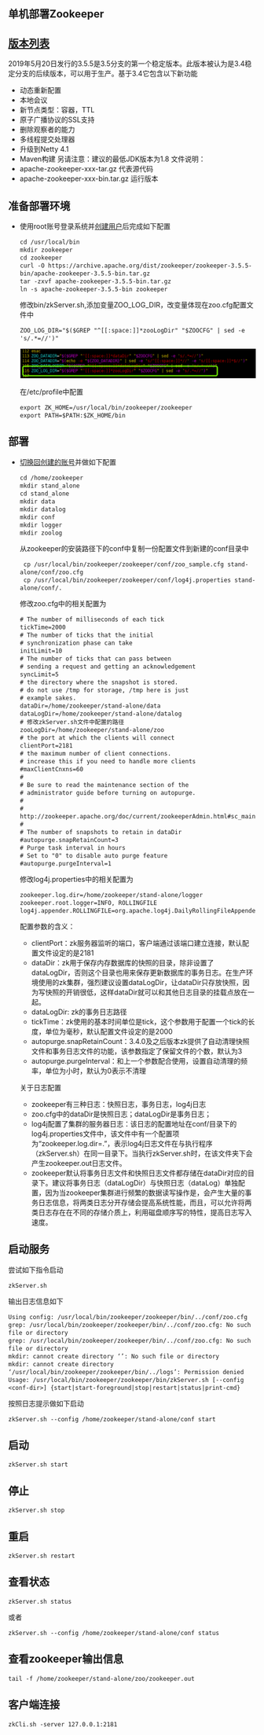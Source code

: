 ## 单机部署Zookeeper
## [版本列表](https://archive.apache.org/dist/zookeeper/)
2019年5月20日发行的3.5.5是3.5分支的第一个稳定版本。此版本被认为是3.4稳定分支的后续版本，可以用于生产。基于3.4它包含以下新功能
- 动态重新配置
- 本地会议
- 新节点类型：容器，TTL
- 原子广播协议的SSL支持
- 删除观察者的能力
- 多线程提交处理器
- 升级到Netty 4.1
- Maven构建
另请注意：建议的最低JDK版本为1.8
文件说明：
- apache-zookeeper-xxx-tar.gz 代表源代码
- apache-zookeeper-xxx-bin.tar.gz 运行版本

## 准备部署环境
- 使用root账号登录系统并[创建用户](../../../os/linux/SUMMARY.md)后完成如下配置
  ```
  cd /usr/local/bin
  mkdir zookeeper
  cd zookeeper
  curl -O https://archive.apache.org/dist/zookeeper/zookeeper-3.5.5-bin/apache-zookeeper-3.5.5-bin.tar.gz
  tar -zxvf apache-zookeeper-3.5.5-bin.tar.gz
  ln -s apache-zookeeper-3.5.5-bin zookeeper
  ```
  修改bin/zkServer.sh,添加变量ZOO_LOG_DIR，改变量体现在zoo.cfg配置文件中
  ```
  ZOO_LOG_DIR="$($GREP "^[[:space:]]*zooLogDir" "$ZOOCFG" | sed -e 's/.*=//')"
  ```
  ![](images/zkServer-add.png)
  
  在/etc/profile中配置
  ```
  export ZK_HOME=/usr/local/bin/zookeeper/zookeeper
  export PATH=$PATH:$ZK_HOME/bin
  ```
## 部署
- [切换回创建的账号](../../../os/linux/SUMMARY.md)并做如下配置
  ```
  cd /home/zookeeper
  mkdir stand_alone
  cd stand_alone
  mkdir data
  mkdir datalog
  mkdir conf
  mkdir logger
  mkdir zoolog
  ```
  从zookeeper的安装路径下的conf中复制一份配置文件到新建的conf目录中
  ```
   cp /usr/local/bin/zookeeper/zookeeper/conf/zoo_sample.cfg stand-alone/conf/zoo.cfg
   cp /usr/local/bin/zookeeper/zookeeper/conf/log4j.properties stand-alone/conf/.
  ```
  
  修改zoo.cfg中的相关配置为
  ```
  # The number of milliseconds of each tick
  tickTime=2000
  # The number of ticks that the initial 
  # synchronization phase can take
  initLimit=10
  # The number of ticks that can pass between 
  # sending a request and getting an acknowledgement
  syncLimit=5
  # the directory where the snapshot is stored.
  # do not use /tmp for storage, /tmp here is just 
  # example sakes.
  dataDir=/home/zookeeper/stand-alone/data
  dataLogDir=/home/zookeeper/stand-alone/datalog
  # 修改zkServer.sh文件中配置的路径
  zooLogDir=/home/zookeeper/stand-alone/zoo
  # the port at which the clients will connect
  clientPort=2181
  # the maximum number of client connections.
  # increase this if you need to handle more clients
  #maxClientCnxns=60
  #
  # Be sure to read the maintenance section of the 
  # administrator guide before turning on autopurge.
  #
  # http://zookeeper.apache.org/doc/current/zookeeperAdmin.html#sc_maintenance
  #
  # The number of snapshots to retain in dataDir
  #autopurge.snapRetainCount=3
  # Purge task interval in hours
  # Set to "0" to disable auto purge feature
  #autopurge.purgeInterval=1
  ```
  修改log4j.properties中的相关配置为
  ```
  zookeeper.log.dir=/home/zookeeper/stand-alone/logger
  zookeeper.root.logger=INFO, ROLLINGFILE
  log4j.appender.ROLLINGFILE=org.apache.log4j.DailyRollingFileAppender
  ```
  
  配置参数的含义：
  - clientPort：zk服务器监听的端口，客户端通过该端口建立连接，默认配置文件设定的是2181
  - dataDir：zk用于保存内存数据库的快照的目录，除非设置了dataLogDir，否则这个目录也用来保存更新数据库的事务日志。在生产环境使用的zk集群，强烈建议设置dataLogDir，让dataDir只存放快照，因为写快照的开销很低，这样dataDir就可以和其他日志目录的挂载点放在一起。
  - dataLogDir: zk的事务日志路径
  - tickTime：zk使用的基本时间单位是tick，这个参数用于配置一个tick的长度，单位为毫秒，默认配置文件设定的是2000
  - autopurge.snapRetainCount：3.4.0及之后版本zk提供了自动清理快照文件和事务日志文件的功能，该参数指定了保留文件的个数，默认为3
  - autopurge.purgeInterval：和上一个参数配合使用，设置自动清理的频率，单位为小时，默认为0表示不清理
  
  关于日志配置
  - zookeeper有三种日志：快照日志，事务日志，log4j日志
  - zoo.cfg中的dataDir是快照日志；dataLogDir是事务日志；
  - log4j配置了集群的服务器日志：该日志的配置地址在conf/目录下的log4j.properties文件中，该文件中有一个配置项为“zookeeper.log.dir=.”，表示log4j日志文件在与执行程序（zkServer.sh）在同一目录下。当执行zkServer.sh时，在该文件夹下会产生zookeeper.out日志文件。
  - zookeeper默认将事务日志文件和快照日志文件都存储在dataDir对应的目录下。建议将事务日志（dataLogDir）与快照日志（dataLog）单独配置，因为当zookeeper集群进行频繁的数据读写操作是，会产生大量的事务日志信息，将两类日志分开存储会提高系统性能，而且，可以允许将两类日志存在在不同的存储介质上，利用磁盘顺序写的特性，提高日志写入速度。
## 启动服务
尝试如下指令启动
```
zkServer.sh
```
输出日志信息如下
```
Using config: /usr/local/bin/zookeeper/zookeeper/bin/../conf/zoo.cfg
grep: /usr/local/bin/zookeeper/zookeeper/bin/../conf/zoo.cfg: No such file or directory
grep: /usr/local/bin/zookeeper/zookeeper/bin/../conf/zoo.cfg: No such file or directory
mkdir: cannot create directory ‘’: No such file or directory
mkdir: cannot create directory ‘/usr/local/bin/zookeeper/zookeeper/bin/../logs’: Permission denied
Usage: /usr/local/bin/zookeeper/zookeeper/bin/zkServer.sh [--config <conf-dir>] {start|start-foreground|stop|restart|status|print-cmd}
```
按照日志提示做如下启动
```
zkServer.sh --config /home/zookeeper/stand-alone/conf start
```
## 启动
```
zkServer.sh start
```
## 停止
```
zkServer.sh stop
```
## 重启
```
zkServer.sh restart
```
## 查看状态
```
zkServer.sh status
```
或者
```
zkServer.sh --config /home/zookeeper/stand-alone/conf status
```
##  查看zookeeper输出信息
```
tail -f /home/zookeeper/stand-alone/zoo/zookeeper.out
```
## 客户端连接
```
zkCli.sh -server 127.0.0.1:2181
```


